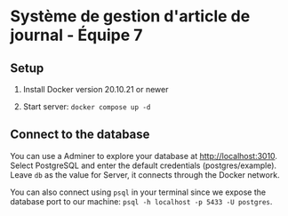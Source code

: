 # Système de gestion d'article de journal - Équipe 7

## Setup

1. Install Docker version 20.10.21 or newer

2. Start server: `docker compose up -d`

## Connect to the database

You can use a Adminer to explore your database at [http://localhost:3010](http://localhost:3010). Select PostgreSQL and enter the default credentials (postgres/example). Leave `db` as the value for Server, it connects through the Docker network.

You can also connect using `psql` in your terminal since we expose the database port to our machine: `psql -h localhost -p 5433 -U postgres`.
